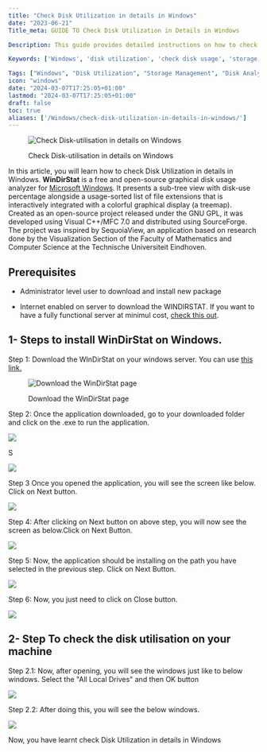 ```yaml
---
title: "Check Disk Utilization in details in Windows"
date: "2023-06-21"
Title_meta: GUIDE TO Check Disk Utilization in Details in Windows

Description: This guide provides detailed instructions on how to check disk utilization in Windows. Learn various methods to analyze disk usage, including built-in tools like File Explorer and Disk Management, as well as third-party applications, to effectively manage and optimize your storage space.

Keywords: ['Windows', 'disk utilization', 'check disk usage', 'storage management', 'disk analysis']

Tags: ["Windows", "Disk Utilization", "Storage Management", "Disk Analysis"]
icon: "windows"
date: "2024-03-07T17:25:05+01:00"
lastmod: "2024-03-07T17:25:05+01:00" 
draft: false
toc: true
aliases: ['/Windows/check-disk-utilization-in-details-in-windows/']
---
```


<figure>

![Check Disk-utilisation in details on Windows](images/Check-Disk-utilisation-in-details-on-Windows.png)

<figcaption>

Check Disk-utilisation in details on Windows

</figcaption>

</figure>

In this article, you will learn how to check Disk Utilization in details in Windows. **WinDirStat** is a free and open-source graphical disk usage analyzer for [Microsoft Windows](https://en.wikipedia.org/wiki/Microsoft_Windows). It presents a sub-tree view with disk-use percentage alongside a usage-sorted list of file extensions that is interactively integrated with a colorful graphical display (a treemap). Created as an open-source project released under the GNU GPL, it was developed using Visual C++/MFC 7.0 and distributed using SourceForge. The project was inspired by SequoiaView, an application based on research done by the Visualization Section of the Faculty of Mathematics and Computer Science at the Technische Universiteit Eindhoven.

## Prerequisites

- Administrator level user to download and install new package

- Internet enabled on server to download the WINDIRSTAT. If you want to have a fully functional server at minimul cost, [check this out](http://utho.com).

## 1- Steps to install WinDirStat on Windows.

Step 1: Download the WInDirStat on your windows server. You can use [this link.](https://sourceforge.net/projects/windirstat/)

<figure>

![Download the WinDirStat page](images/image-1098-1024x245.png)

<figcaption>

Download the WinDirStat page

</figcaption>

</figure>

Step 2: Once the application downloaded, go to your downloaded folder and click on the .exe to run the application.

![](images/image-1099-1024x498.png)

S

![](images/image-1100.png)

Step 3 Once you opened the application, you will see the screen like below. Click on Next button.

![](images/image-1101.png)

Step 4: After clicking on Next button on above step, you will now see the screen as below.Click on Next Button.

![](images/image-1102.png)

Step 5: Now, the application should be installing on the path you have selected in the previous step. Click on Next Button.

![](images/image-1103.png)

Step 6: Now, you just need to click on Close button.

![](images/image-1104.png)

## 2- Step To check the disk utilisation on your machine

Step 2.1: Now, after opening, you will see the windows just like to below windows. Select the "All Local Drives" and then OK button

![](images/image-1105-1024x472.png)

Step 2.2: After doing this, you will see the below windows.

![](images/image-1087.png)

Now, you have learnt check Disk Utilization in details in Windows
